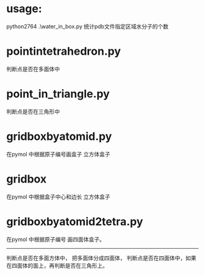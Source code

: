 # usage:
python2764   .\water_in_box.py
统计pdb文件指定区域水分子的个数

# pointintetrahedron.py  
判断点是否在多面体中

# point_in_triangle.py
判断点是否在三角形中

# gridboxbyatomid.py
在pymol 中根据原子编号画盒子 立方体盒子
# gridbox
在pymol 中根据盒子中心和边长 立方体盒子
# gridboxbyatomid2tetra.py
在pymol 中根据原子编号 画四面体盒子。 

---------------
判断点是否在多面方体中，
把多面体分成四面体，
判断点是否在四面体中，如果在四面体的面上，再判断是否在三角形上。

